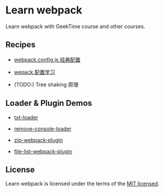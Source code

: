 # Learn webpack

Learn webpack with GeekTime course and other courses.

## Recipes

- [webpack.config.js 经典配置](./config/webpack.config.js)

- [wepack 配置学习](./config/webpack.learning.js)

- (TODO:) Tree shaking 原理

## Loader & Plugin Demos

- [txt-loader](./libs/loaders/txt-loader)

- [remove-console-loader](./libs/loaders/remove-console-loader)

- [zip-webpack-plugin](./libs/plugins/zip-webpack-plugin)

- [file-list-webpack-plugin](./libs/plugins/file-list-webpack-plugin)

## License

Learn webpack is licensed under the terms of the [MIT licensed](https://opensource.org/licenses/MIT).
